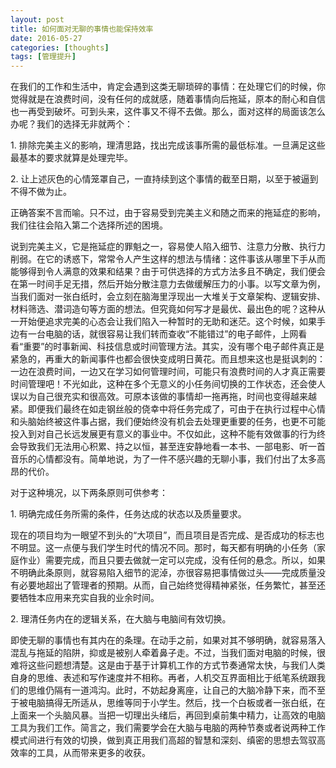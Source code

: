 ```yaml
---
layout: post
title: 如何面对无聊的事情也能保持效率
date: 2016-05-27
categories: [thoughts]
tags: [管理提升]
---
```


在我们的工作和生活中，肯定会遇到这类无聊琐碎的事情：在处理它们的时候，你觉得就是在浪费时间，没有任何的成就感，随着事情向后拖延，原本的耐心和自信也一再受到破坏。可到头来，这件事又不得不去做。那么，面对这样的局面该怎么办呢？我们的选择无非就两个：

1\. 排除完美主义的影响，理清思路，找出完成该事所需的最低标准。一旦满足这些最基本的要求就算是处理完毕。

2\. 让上述灰色的心情笼罩自己，一直持续到这个事情的截至日期，以至于被逼到不得不做为止。

正确答案不言而喻。只不过，由于容易受到完美主义和随之而来的拖延症的影响，我们往往会陷入第二个选择所述的困境。

说到完美主义，它是拖延症的罪魁之一，容易使人陷入细节、注意力分散、执行力削弱。在它的诱惑下，常常令人产生这样的想法与情绪：这件事该从哪里下手从而能够得到令人满意的效果和结果？由于可供选择的方式方法多且不确定，我们便会在第一时间手足无措，然后开始分散注意力去做缓解压力的小事。以写文章为例，当我们面对一张白纸时，会立刻在脑海里浮现出一大堆关于文章架构、逻辑安排、材料筛选、潜词造句等方面的想法。但究竟如何写才是最优、最出色的呢？这种从一开始便追求完美的心态会让我们陷入一种暂时的无助和迷茫。这个时候，如果手边有一台电脑的话，就很容易让我们转而查收“不能错过”的电子邮件，上网看看“重要”的时事新闻、科技信息或时间管理方法。其实，没有哪个电子邮件真正是紧急的，再重大的新闻事件也都会很快变成明日黄花。而且想来这也是挺讽刺的：一边在浪费时间，一边又在学习如何管理时间，可能只有浪费时间的人才真正需要时间管理吧！不光如此，这种在多个无意义的小任务间切换的工作状态，还会使人误以为自己很充实和很高效。可原本该做的事情却一拖再拖，时间也变得越来越紧。即便我们最终在如走钢丝般的侥幸中将任务完成了，可由于在执行过程中心情和头脑始终被这件事占据，我们便始终没有机会去处理更重要的任务，也更不可能投入到对自己长远发展更有意义的事业中。不仅如此，这种不能有效做事的行为终会导致我们无法用心积累、持之以恒，甚至连安静地看一本书、一部电影、听一首音乐的心情都没有。简单地说，为了一件不感兴趣的无聊小事，我们付出了太多高昂的代价。

对于这种境况，以下两条原则可供参考：

1\. 明确完成任务所需的条件，任务达成的状态以及质量要求。

现在的项目均为一眼望不到头的“大项目”，而且项目是否完成、是否成功的标志也不明显。这一点便与我们学生时代的情况不同。那时，每天都有明确的小任务（家庭作业）需要完成，而且只要去做就一定可以完成，没有任何的悬念。所以，如果不明确此条原则，就容易陷入细节的泥淖，亦很容易把事情做过头——完成质量没有必要地超出了管理者的预期。从而，自己始终觉得精神紧张，任务繁忙，甚至还要牺牲本应用来充实自我的业余时间。

2\. 理清任务内在的逻辑关系，在大脑与电脑间有效切换。

即使无聊的事情也有其内在的条理。在动手之前，如果对其不够明确，就容易落入混乱与拖延的陷阱，抑或是被别人牵着鼻子走。不过，当我们面对电脑的时候，很难将这些问题想清楚。这是由于基于计算机工作的方式节奏通常太快，与我们人类自身的思维、表述和写作速度并不相称。再者，人机交互界面相比于纸笔系统跟我们的思维仍隔有一道鸿沟。此时，不妨起身离座，让自己的大脑冷静下来，而不至于被电脑搞得无所适从，思维等同于小学生。然后，找一个白板或者一张白纸，在上面来一个头脑风暴。当把一切理出头绪后，再回到桌前集中精力，让高效的电脑工具为我们工作。简言之，我们需要学会在大脑与电脑的两种节奏或者说两种工作模式间进行有效的切换，做到真正用我们高超的智慧和深刻、缜密的思想去驾驭高效率的工具，从而带来更多的收获。
